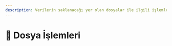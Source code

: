 ```yaml
---
description: Verilerin saklanacağı yer olan dosyalar ile ilgili işlemler
---
```


# 📂 Dosya İşlemleri

